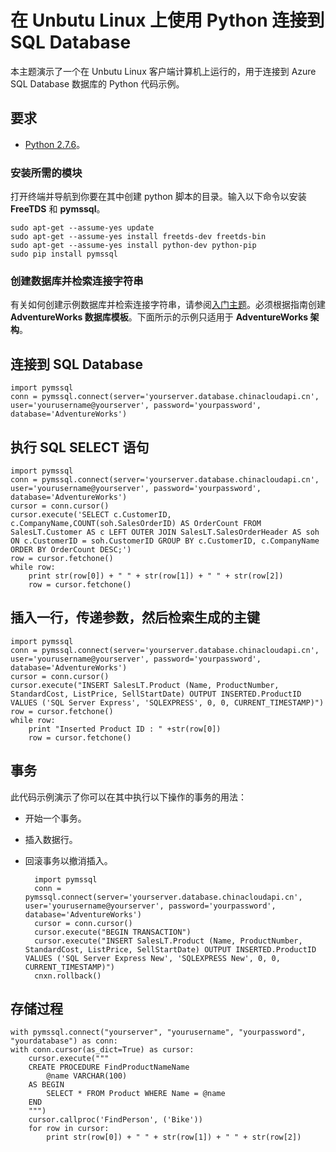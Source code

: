 ﻿<properties 
	pageTitle="在 Ubuntu 上使用 Python 和 pymssql 连接到 SQL Database" 
	description="演示了一个可以用来连接到 Azure SQL Database 的 Python 代码示例。该示例在 Unbutu Linux 客户端计算机上运行。"
	services="sql-database" 
	documentationCenter="" 
	authors="MightyPen" 
	manager="jeffreyg" 
	editor=""/>


<tags 
	ms.service="sql-database" 
	ms.workload="data-management" 
	ms.tgt_pltfrm="na" 
	ms.devlang="python" 
	ms.topic="article" 
	ms.date="04/18/2015"
	wacn.date="05/25/2015" 
	ms.author="genemi"/>


# 在 Unbutu Linux 上使用 Python 连接到 SQL Database


<!--
Original author of content is Meet Bhagdev. GeneMi edited and first published.
-->


本主题演示了一个在 Unbutu Linux 客户端计算机上运行的，用于连接到 Azure SQL Database 数据库的 Python 代码示例。


## 要求


- [Python 2.7.6](https://www.python.org/download/releases/2.7.6/)。


### 安装所需的模块


打开终端并导航到你要在其中创建 python 脚本的目录。输入以下命令以安装 **FreeTDS** 和 **pymssql**。

	sudo apt-get --assume-yes update
	sudo apt-get --assume-yes install freetds-dev freetds-bin
	sudo apt-get --assume-yes install python-dev python-pip
	sudo pip install pymssql


### 创建数据库并检索连接字符串


有关如何创建示例数据库并检索连接字符串，请参阅[入门主题](sql-database-get-started)。必须根据指南创建 **AdventureWorks 数据库模板**。下面所示的示例只适用于 **AdventureWorks 架构**。 


## 连接到 SQL Database


	import pymssql
	conn = pymssql.connect(server='yourserver.database.chinacloudapi.cn', user='yourusername@yourserver', password='yourpassword', database='AdventureWorks')


## 执行 SQL SELECT 语句


	import pymssql
	conn = pymssql.connect(server='yourserver.database.chinacloudapi.cn', user='yourusername@yourserver', password='yourpassword', database='AdventureWorks')
	cursor = conn.cursor()
	cursor.execute('SELECT c.CustomerID, c.CompanyName,COUNT(soh.SalesOrderID) AS OrderCount FROM SalesLT.Customer AS c LEFT OUTER JOIN SalesLT.SalesOrderHeader AS soh ON c.CustomerID = soh.CustomerID GROUP BY c.CustomerID, c.CompanyName ORDER BY OrderCount DESC;')
	row = cursor.fetchone()
	while row:
	    print str(row[0]) + " " + str(row[1]) + " " + str(row[2]) 	
	    row = cursor.fetchone()


## 插入一行，传递参数，然后检索生成的主键


	import pymssql
	conn = pymssql.connect(server='yourserver.database.chinacloudapi.cn', user='yourusername@yourserver', password='yourpassword', database='AdventureWorks')
	cursor = conn.cursor()
	cursor.execute("INSERT SalesLT.Product (Name, ProductNumber, StandardCost, ListPrice, SellStartDate) OUTPUT INSERTED.ProductID VALUES ('SQL Server Express', 'SQLEXPRESS', 0, 0, CURRENT_TIMESTAMP)")
	row = cursor.fetchone()
	while row:
	    print "Inserted Product ID : " +str(row[0])
	    row = cursor.fetchone()


<!--
TODO: The code sample must leave the schema and data in the same state as they were before the sample started. The above INSERT has no matching SQL DELETE.
-->


## 事务


此代码示例演示了你可以在其中执行以下操作的事务的用法：


- 开始一个事务。
- 插入数据行。
- 回滚事务以撤消插入。


		import pymssql
		conn = pymssql.connect(server='yourserver.database.chinacloudapi.cn', user='yourusername@yourserver', password='yourpassword', database='AdventureWorks')
		cursor = conn.cursor()
		cursor.execute("BEGIN TRANSACTION")
		cursor.execute("INSERT SalesLT.Product (Name, ProductNumber, StandardCost, ListPrice, SellStartDate) OUTPUT INSERTED.ProductID VALUES ('SQL Server Express New', 'SQLEXPRESS New', 0, 0, CURRENT_TIMESTAMP)")
		cnxn.rollback()


## 存储过程


<!--
TODO, FIX PROBLEM:
.
This program is not re-runnable. The program needs to clean up after itself, and leave the schema and data in the same state it was before the program started.
.
Can you DROP the stored procedure after it runs?
-->


	with pymssql.connect("yourserver", "yourusername", "yourpassword", "yourdatabase") as conn:
    with conn.cursor(as_dict=True) as cursor:
        cursor.execute("""
        CREATE PROCEDURE FindProductNameName
            @name VARCHAR(100)
        AS BEGIN
            SELECT * FROM Product WHERE Name = @name
        END
        """)
        cursor.callproc('FindPerson', ('Bike'))
        for row in cursor:
            print str(row[0]) + " " + str(row[1]) + " " + str(row[2])

<!--HONumber=55-->